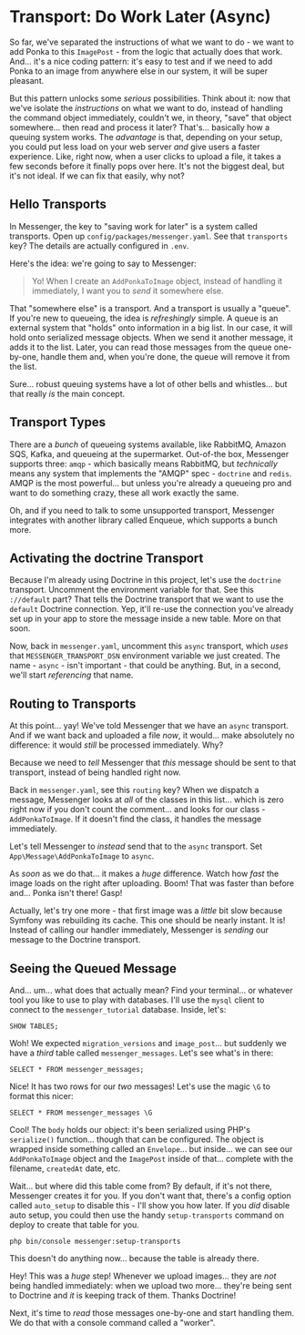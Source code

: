 # Transport: Do Work Later (Async)

So far, we've separated the instructions of what we want to do - we want to add
Ponka to this `ImagePost` - from the logic that actually does that work. And...
it's a nice coding pattern: it's easy to test and if we need to add Ponka to an
image from anywhere else in our system, it will be super pleasant.

But this pattern unlocks some *serious* possibilities. Think about it: now that
we've isolate the *instructions* on what we want to do, instead of handling the
command object immediately, couldn't we, in theory, "save" that object somewhere...
then read and process it later? That's... basically how a queuing system works.
The *advantage* is that, depending on your setup, you could put less load on your
web server *and* give users a faster experience. Like, right now, when a user
clicks to upload a file, it takes a few seconds before it finally pops over here.
It's not the biggest deal, but it's not ideal. If we can fix that easily, why not?

## Hello Transports

In Messenger, the key to "saving work for later" is a system called transports.
Open up `config/packages/messenger.yaml`. See that `transports` key? The details
are actually configured in `.env`.

Here's the idea: we're going to say to Messenger:

> Yo! When I create an `AddPonkaToImage` object, instead of handling it immediately,
> I want you to *send* it somewhere else.

That "somewhere else" is a transport. And a transport is usually a "queue". If you're
new to queueing, the idea is *refreshingly* simple. A queue is an external system
that "holds" onto information in a big list. In our case, it will hold onto
serialized message objects. When we send it another message, it adds it to the
list. Later, you can read those messages from the queue one-by-one, handle them
and, when you're done, the queue will remove it from the list.

Sure... robust queuing systems have a lot of other bells and whistles... but that
really *is* the main concept.

## Transport Types

There are a *bunch* of queueing systems available, like RabbitMQ, Amazon SQS, Kafka,
and queueing at the supermarket. Out-of-the box, Messenger supports three: `amqp` -
which basically means RabbitMQ, but *technically* means any system that implements
the "AMQP" spec - `doctrine` and `redis`. AMQP is the most powerful... but unless
you're already a queueing pro and want to do something crazy, these all work
exactly the same.

Oh, and if you need to talk to some unsupported transport, Messenger integrates
with another library called Enqueue, which supports a bunch more.

## Activating the doctrine Transport

Because I'm already using Doctrine in this project, let's use the `doctrine`
transport. Uncomment the environment variable for that. See this `://default` part?
That tells the Doctrine transport that we want to use the `default` Doctrine
connection. Yep, it'll re-use the connection you've already set up in your app
to store the message inside a new table. More on that soon.

Now, back in `messenger.yaml`, uncomment this `async` transport, which *uses* that
`MESSENGER_TRANSPORT_DSN` environment variable we just created. The name - `async` -
isn't important - that could be anything. But, in a second, we'll start
*referencing* that name.

## Routing to Transports

At this point... yay! We've told Messenger that we have an `async` transport.
And if we want back and uploaded a file *now*, it would... make absolutely no
difference: it would *still* be processed immediately. Why?

Because we need to *tell* Messenger that *this* message should be sent to that
transport, instead of being handled right now.

Back in `messenger.yaml`, see this `routing` key? When we dispatch a message,
Messenger looks at *all* of the classes in this list... which is zero right now
if you don't count the comment... and looks for our class - `AddPonkaToImage`. If
it doesn't find the class, it handles the message immediately.

Let's tell Messenger to *instead* send that to the `async` transport. Set
`App\Message\AddPonkaToImage` to `async`.

As *soon* as we do that... it makes a *huge* difference. Watch how *fast* the
image loads on the right after uploading. Boom! That was faster than before and...
Ponka isn't there! Gasp!

Actually, let's try one more - that first image was a *little* bit slow because
Symfony was rebuilding its cache. This one should be nearly instant. It is! Instead
of calling our handler immediately, Messenger is *sending* our message to the
Doctrine transport.

## Seeing the Queued Message

And... um... what does that actually mean? Find your terminal... or whatever tool
you like to use to play with databases. I'll use the `mysql` client to connect
to the `messenger_tutorial` database. Inside, let's:

```terminal
SHOW TABLES;
```

Woh! We expected `migration_versions` and `image_post`... but suddenly we have a
*third* table called `messenger_messages`. Let's see what's in there:

```terminal
SELECT * FROM messenger_messages;
```

Nice! It has two rows for our *two* messages! Let's use the magic `\G` to format
this nicer:

```terminal-silent
SELECT * FROM messenger_messages \G
```

Cool! The `body` holds our object: it's been serialized using PHP's
`serialize()` function... though that can be configured. The object is wrapped
inside something called an `Envelope`... but inside... we can see our
`AddPonkaToImage` object and the `ImagePost` inside of that... complete with the
filename, `createdAt` date, etc.

Wait... but where did this table come from? By default, if it's not there, Messenger
creates it for you. If you don't want that, there's a config option called
`auto_setup` to disable this - I'll show you how later. If you *did* disable
auto setup, you could then use the handy `setup-transports` command on deploy
to create that table for you.

```terminal-silent
php bin/console messenger:setup-transports
```

This doesn't do anything now... because the table is already there.

Hey! This was a *huge* step! Whenever we upload images... they are *not* being
handled immediately: when we upload two more... they're being sent to Doctrine
and *it* is keeping track of them. Thanks Doctrine!

Next, it's time to *read* those messages one-by-one and start handling them.
We do that with a console command called a "worker".
